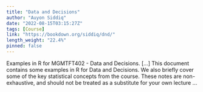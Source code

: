 ```yaml
---
title: "Data and Decisions"
author: "Auyon Siddiq"
date: "2022-08-15T03:15:27Z"
tags: [Course]
link: "https://bookdown.org/siddiq/dnd/"
length_weight: "22.4%"
pinned: false
---
```


Examples in R for MGMTFT402 - Data and Decisions. [...] This document contains some examples in R for Data and Decisions. We also briefly cover some of the key statistical concepts from the course. These notes are non-exhaustive, and should not be treated as a substitute for your own lecture ...
